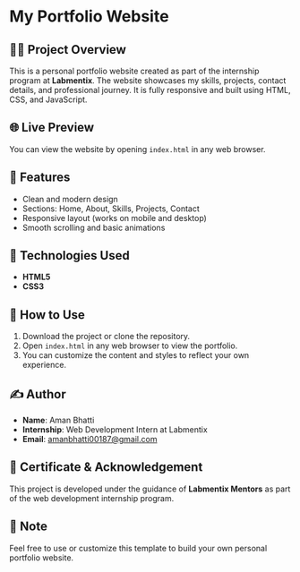 # My Portfolio Website

## 🧑‍💻 Project Overview

This is a personal portfolio website created as part of the internship program at **Labmentix**. The website showcases my skills, projects, contact details, and professional journey. It is fully responsive and built using HTML, CSS, and JavaScript.

## 🌐 Live Preview
You can view the website by opening `index.html` in any web browser.

## 📁 Features

- Clean and modern design
- Sections: Home, About, Skills, Projects, Contact
- Responsive layout (works on mobile and desktop)
- Smooth scrolling and basic animations

## 🔧 Technologies Used

- **HTML5**
- **CSS3**



## 🚀 How to Use

1. Download the project or clone the repository.
2. Open `index.html` in any web browser to view the portfolio.
3. You can customize the content and styles to reflect your own experience.

## ✍️ Author

- **Name**: Aman Bhatti  
- **Internship**: Web Development Intern at Labmentix  
- **Email**: amanbhatti00187@gmail.com

## 📃 Certificate & Acknowledgement

This project is developed under the guidance of **Labmentix Mentors** as part of the web development internship program.

## 📌 Note

Feel free to use or customize this template to build your own personal portfolio website.

